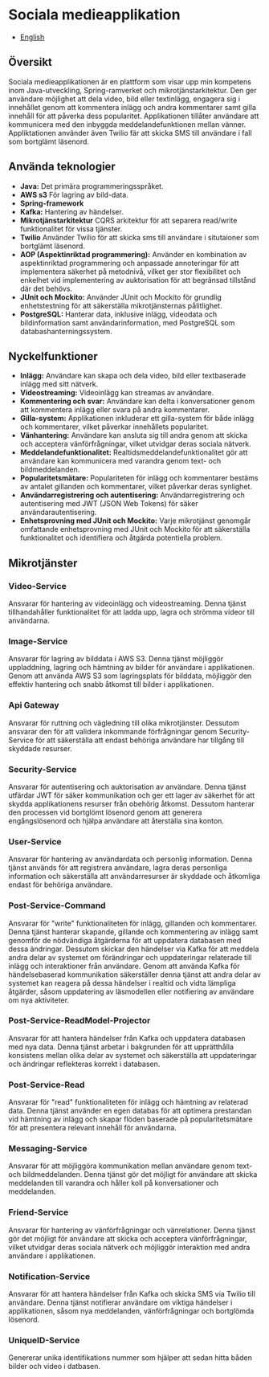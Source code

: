 # Sociala medieapplikation
- [English](README.md)

## Översikt
Sociala medieapplikationen är en plattform som visar upp min kompetens inom Java-utveckling, Spring-ramverket och mikrotjänstarkitektur. Den ger användare möjlighet att dela video, bild eller textinlägg, engagera sig i innehållet genom att kommentera inlägg och andra kommentarer samt gilla innehåll för att påverka dess popularitet. Applikationen tillåter användare att kommunicera med den inbyggda meddelandefunktionen mellan vänner. Appliktationen använder även Twilio fär att skicka SMS till användare i fall som bortglämt läsenord.


## Använda teknologier
- **Java:** Det primära programmeringsspråket.
- **AWS s3** För lagring av bild-data.
- **Spring-framework**
- **Kafka:** Hantering av händelser.
- **Mikrotjänstarkitektur** CQRS arkitektur för att separera read/write funktionalitet för vissa tjänster.
- **Twilio** Använder Twilio för att skicka sms till användare i situtaioner som bortglämt läsenord.
- **AOP (Aspektinriktad programmering):** Använder en kombination av aspektinriktad programmering och anpassade annoteringar för att implementera säkerhet på metodnivå, vilket ger stor flexibilitet och enkelhet vid implementering av auktorisation för att begränsad tillstånd där det behövs.
- **JUnit och Mockito:** Använder JUnit och Mockito för grundlig enhetstestning för att säkerställa mikrotjänsternas pålitlighet.
- **PostgreSQL:** Hanterar data, inklusive inlägg, videodata och bildinformation samt användarinformation, med PostgreSQL som databashanterningssystem.

## Nyckelfunktioner
- **Inlägg:** Användare kan skapa och dela video, bild eller textbaserade inlägg med sitt nätverk.
- **Videostreaming:** Videoinlägg kan streamas av användare.
- **Kommentering och svar:** Användare kan delta i konversationer genom att kommentera inlägg eller svara på andra kommentarer.
- **Gilla-system:** Applikationen inkluderar ett gilla-system för både inlägg och kommentarer, vilket påverkar innehållets popularitet.
- **Vänhantering:** Användare kan ansluta sig till andra genom att skicka och acceptera vänförfrågningar, vilket utvidgar deras sociala nätverk.
- **Meddelandefunktionalitet:** Realtidsmeddelandefunktionalitet gör att användare kan kommunicera med varandra genom text- och bildmeddelanden.
- **Popularitetsmätare:** Populariteten för inlägg och kommentarer bestäms av antalet gillanden och kommentarer, vilket påverkar deras synlighet.
- **Användarregistrering och autentisering:** Användarregistrering och autentisering med JWT (JSON Web Tokens) för säker användarautentisering.
- **Enhetsprovning med JUnit och Mockito:** Varje mikrotjänst genomgår omfattande enhetsprovning med JUnit och Mockito för att säkerställa funktionalitet och identifiera och åtgärda potentiella problem.

## Mikrotjänster

### Video-Service
Ansvarar för hantering av videoinlägg och videostreaming. Denna tjänst tillhandahåller funktionalitet för att ladda upp,
lagra och strömma videor till användarna.

### Image-Service
Ansvarar för lagring av bilddata i AWS S3. Denna tjänst möjliggör uppladdning, lagring och hämtning av bilder för användare 
i applikationen. Genom att använda AWS S3 som lagringsplats för bilddata, möjliggör den effektiv hantering och snabb åtkomst 
till bilder i applikationen.

### Api Gateway
Ansvarar för ruttning och vägledning till olika mikrotjänster. Dessutom ansvarar den för att validera inkommande 
förfrågningar genom Security-Service för att säkerställa att endast behöriga användare har tillgång till skyddade resurser.

### Security-Service
Ansvarar för autentisering och auktorisation av användare. Denna tjänst utfärdar JWT för säker kommunikation och ger ett lager
av säkerhet för att skydda applikationens resurser från obehörig åtkomst. Dessutom hanterar den processen vid bortglömt 
lösenord genom att generera engångslösenord och hjälpa användare att återställa sina konton.

### User-Service
Ansvarar för hantering av användardata och personlig information. Denna tjänst används för att registrera användare, lagra
deras personliga information och säkerställa att användarresurser är skyddade och åtkomliga endast för behöriga användare.

### Post-Service-Command
Ansvarar för "write" funktionaliteten för inlägg, gillanden och kommentarer. Denna tjänst hanterar skapande, gillande och 
kommentering av inlägg samt genomför de nödvändiga åtgärderna för att uppdatera databasen med dessa ändringar. Dessutom 
skickar den händelser via Kafka för att meddela andra delar av systemet om förändringar och uppdateringar relaterade till 
inlägg och interaktioner från användare. Genom att använda Kafka för händelsebaserad kommunikation säkerställer denna tjänst 
att andra delar av systemet kan reagera på dessa händelser i realtid och vidta lämpliga åtgärder, såsom uppdatering av läsmodellen 
eller notifiering av användare om nya aktiviteter.

### Post-Service-ReadModel-Projector
Ansvarar för att hantera händelser från Kafka och uppdatera databasen med nya data. Denna tjänst arbetar i bakgrunden för
att upprätthålla konsistens mellan olika delar av systemet och säkerställa att uppdateringar och ändringar reflekteras korrekt 
i databasen.

### Post-Service-Read
Ansvarar för "read" funktionaliteten för inlägg och hämtning av relaterad data. Denna tjänst använder en egen databas för 
att optimera prestandan vid hämtning av inlägg och skapar flöden baserade på popularitetsmätare för att presentera relevant innehåll för användarna.

### Messaging-Service
Ansvarar för att möjliggöra kommunikation mellan användare genom text- och bildmeddelanden. Denna tjänst gör det möjligt 
för användare att skicka meddelanden till varandra och håller koll på konversationer och meddelanden.

### Friend-Service
Ansvarar för hantering av vänförfrågningar och vänrelationer. Denna tjänst gör det möjligt för användare att skicka och 
acceptera vänförfrågningar, vilket utvidgar deras sociala nätverk och möjliggör interaktion med andra användare i applikationen.

### Notification-Service
Ansvarar för att hantera händelser från Kafka och skicka SMS via Twilio till användare. Denna tjänst notifierar användare
om viktiga händelser i applikationen, såsom nya meddelanden, vänförfrågningar och bortglömda lösenord.

### UniqueID-Service
Genererar unika identifikations nummer som hjälper att sedan hitta båden bilder och video i datbasen.